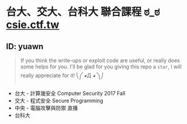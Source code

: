# 台大、交大、台科大 聯合課程 ಠ_ಠ [csie.ctf.tw](https://csie.ctf.tw)
## ID: yuawn
> If you think the write-ups or exploit code are useful, or really does some helps for you. I'll be glad for you giving this repo a `star`, I will really appreciate for it! ⎝༼ ◕Д ◕ ༽⎠
* 台大 - 計算幾安全 Computer Security 2017 Fall
* 交大 - 程式安全 Secure Programming
* 中央 - 電腦攻擊與防禦 直播
* 台科大